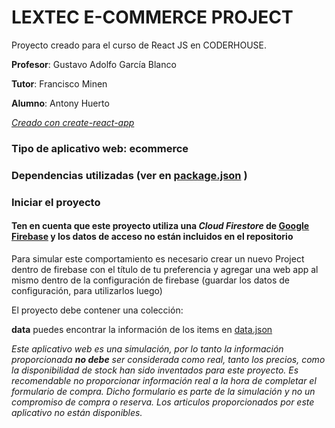 # LEXTEC E-COMMERCE PROJECT

Proyecto creado para el curso de React JS en CODERHOUSE.

**Profesor**: Gustavo Adolfo García Blanco

**Tutor**: Francisco Minen

**Alumno**: Antony Huerto

[*Creado con create-react-app*](https://create-react-app.dev/)

### Tipo de aplicativo web: ecommerce

### Dependencias utilizadas (ver en [package.json](https://github.com/tonylex12/Ecommerce-React/blob/main/package.json) )

### Iniciar el proyecto

#### Ten en cuenta que este proyecto utiliza una *Cloud Firestore* de [Google Firebase](https://firebase.google.com/) y los datos de acceso no están incluidos en el repositorio 

Para simular este comportamiento es necesario crear un nuevo Project dentro de firebase con el título de tu preferencia y agregar una web app al mismo dentro de la configuración de firebase (guardar los datos de configuración, para utilizarlos luego)

El proyecto debe contener una colección: 

**data** puedes encontrar la información de los items en [data.json](https://github.com/tonylex12/Ecommerce-React/blob/main/public/data/data.json) 

*Este aplicativo web es una simulación, por lo tanto la información proporcionada **no debe** ser considerada como real, tanto los precios, como la disponibilidad de stock han sido inventados para este proyecto. Es recomendable no proporcionar información real a la hora de completar el formulario de compra. Dicho formulario es parte de la simulación y no un compromiso de compra o reserva. Los articulos proporcionados por este aplicativo no están disponibles.*
